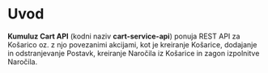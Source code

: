 # Uvod

__Kumuluz Cart API__ (kodni naziv __cart-service-api__) ponuja REST API za Košarico oz. z njo povezanimi akcijami, kot je kreiranje Košarice, dodajanje in odstranjevanje Postavk, kreiranje Naročila iz Košarice in zagon izpolnitve Naročila.